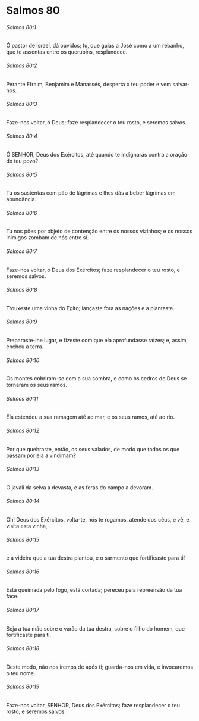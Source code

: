 # Salmos 80

###### Salmos 80:1

Ó pastor de Israel, dá ouvidos; tu, que guias a José como a um rebanho, que te assentas entre os querubins, resplandece.

###### Salmos 80:2

Perante Efraim, Benjamim e Manassés, desperta o teu poder e vem salvar-nos.

###### Salmos 80:3

Faze-nos voltar, ó Deus; faze resplandecer o teu rosto, e seremos salvos.

###### Salmos 80:4

Ó SENHOR, Deus dos Exércitos, até quando te indignarás contra a oração do teu povo?

###### Salmos 80:5

Tu os sustentas com pão de lágrimas e lhes dás a beber lágrimas em abundância.

###### Salmos 80:6

Tu nos pões por objeto de contenção entre os nossos vizinhos; e os nossos inimigos zombam de nós entre si.

###### Salmos 80:7

Faze-nos voltar, ó Deus dos Exércitos; faze resplandecer o teu rosto, e seremos salvos.

###### Salmos 80:8

Trouxeste uma vinha do Egito; lançaste fora as nações e a plantaste.

###### Salmos 80:9

Preparaste-lhe lugar, e fizeste com que ela aprofundasse raízes; e, assim, encheu a terra.

###### Salmos 80:10

Os montes cobriram-se com a sua sombra, e como os cedros de Deus se tornaram os seus ramos.

###### Salmos 80:11

Ela estendeu a sua ramagem até ao mar, e os seus ramos, até ao rio.

###### Salmos 80:12

Por que quebraste, então, os seus valados, de modo que todos os que passam por ela a vindimam?

###### Salmos 80:13

O javali da selva a devasta, e as feras do campo a devoram.

###### Salmos 80:14

Oh! Deus dos Exércitos, volta-te, nós te rogamos, atende dos céus, e vê, e visita esta vinha,

###### Salmos 80:15

e a videira que a tua destra plantou, e o sarmento que fortificaste para ti!

###### Salmos 80:16

Está queimada pelo fogo, está cortada; pereceu pela repreensão da tua face.

###### Salmos 80:17

Seja a tua mão sobre o varão da tua destra, sobre o filho do homem, que fortificaste para ti.

###### Salmos 80:18

Deste modo, não nos iremos de após ti; guarda-nos em vida, e invocaremos o teu nome.

###### Salmos 80:19

Faze-nos voltar, SENHOR, Deus dos Exércitos; faze resplandecer o teu rosto, e seremos salvos.

